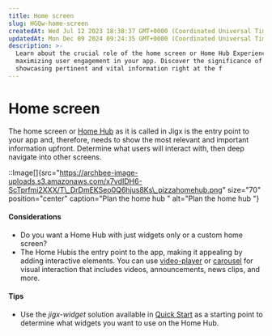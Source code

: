 ```yaml
---
title: Home screen
slug: HGQw-home-screen
createdAt: Wed Jul 12 2023 18:38:37 GMT+0000 (Coordinated Universal Time)
updatedAt: Mon Dec 09 2024 09:24:35 GMT+0000 (Coordinated Universal Time)
description: >-
  Learn about the crucial role of the home screen or Home Hub Experience in
  maximizing user engagement in your app. Discover the significance of
  showcasing pertinent and vital information right at the f
---
```


# Home screen

The home screen or [Home Hub](../../building-apps-with-jigx/ui/home-hub/home-hub.md) as it is called in Jigx is the entry point to your app and, therefore, needs to show the most relevant and important information upfront. Determine what users will interact with, then deep navigate into other screens.

::Image\[]{src="https://archbee-image-uploads.s3.amazonaws.com/x7vdIDH6-ScTprfmi2XXX/T\_DrDmEKSeo0Q6hjus8Ks\_pizzahomehub.png" size="70" position="center" caption="Plan the home hub " alt="Plan the home hub "}

#### Considerations

* Do you want a Home Hub with just widgets only or a custom home screen?
* The Home Hubis the entry point to the app, making it appealing by adding interactive elements. You can use [video-player](https://docs.jigx.com/examples/video-player) or [carousel](https://docs.jigx.com/examples/carousel) for visual interaction that includes videos, announcements, news clips, and more.

#### Tips

* Use the _jigx-widget_ solution available in [Quick Start](<../../Administration/Quick Start.md>) as a starting point to determine what widgets you want to use on the Home Hub.
